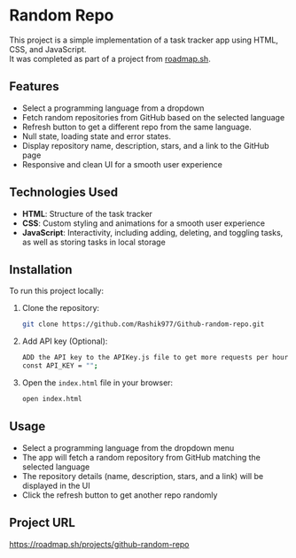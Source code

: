 # Random Repo

This project is a simple implementation of a task tracker app using HTML, CSS, and JavaScript.  
It was completed as part of a project from [roadmap.sh](https://roadmap.sh/).

## Features

- Select a programming language from a dropdown
- Fetch random repositories from GitHub based on the selected language
- Refresh button to get a different repo from the same language.
- Null state, loading state and error states.
- Display repository name, description, stars, and a link to the GitHub page
- Responsive and clean UI for a smooth user experience

## Technologies Used

- **HTML**: Structure of the task tracker
- **CSS**: Custom styling and animations for a smooth user experience
- **JavaScript**: Interactivity, including adding, deleting, and toggling tasks, as well as storing tasks in local storage

## Installation

To run this project locally:

1. Clone the repository:

   ```bash
   git clone https://github.com/Rashik977/Github-random-repo.git
   ```

2. Add API key (Optional):

   ```bash
   ADD the API key to the APIKey.js file to get more requests per hour.
   const API_KEY = "";
   ```

3. Open the `index.html` file in your browser:
   ```bash
   open index.html
   ```

## Usage

- Select a programming language from the dropdown menu
- The app will fetch a random repository from GitHub matching the selected language
- The repository details (name, description, stars, and a link) will be displayed in the UI
- Click the refresh button to get another repo randomly

## Project URL

https://roadmap.sh/projects/github-random-repo
